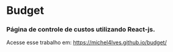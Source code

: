 # Budget

### Página de controle de custos utilizando React-js.

Acesse esse trabalho em:
https://michel4lves.github.io/budget/